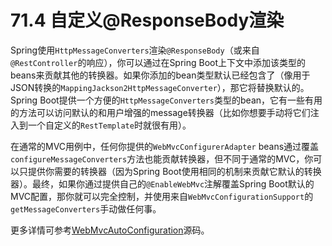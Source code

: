 # 71.4 自定义@ResponseBody渲染

Spring使用`HttpMessageConverters`渲染`@ResponseBody`（或来自`@RestController`的响应），你可以通过在Spring Boot上下文中添加该类型的beans来贡献其他的转换器。如果你添加的bean类型默认已经包含了（像用于JSON转换的`MappingJackson2HttpMessageConverter`），那它将替换默认的。Spring Boot提供一个方便的`HttpMessageConverters`类型的bean，它有一些有用的方法可以访问默认的和用户增强的message转换器（比如你想要手动将它们注入到一个自定义的`RestTemplate`时就很有用）。

在通常的MVC用例中，任何你提供的`WebMvcConfigurerAdapter` beans通过覆盖`configureMessageConverters`方法也能贡献转换器，但不同于通常的MVC，你可以只提供你需要的转换器（因为Spring Boot使用相同的机制来贡献它默认的转换器）。最终，如果你通过提供自己的`@EnableWebMvc`注解覆盖Spring Boot默认的MVC配置，那你就可以完全控制，并使用来自`WebMvcConfigurationSupport`的`getMessageConverters`手动做任何事。

更多详情可参考[WebMvcAutoConfiguration](https://github.com/spring-projects/spring-boot/tree/v1.4.1.RELEASE/spring-boot-autoconfigure/src/main/java/org/springframework/boot/autoconfigure/web/WebMvcAutoConfiguration.java)源码。


